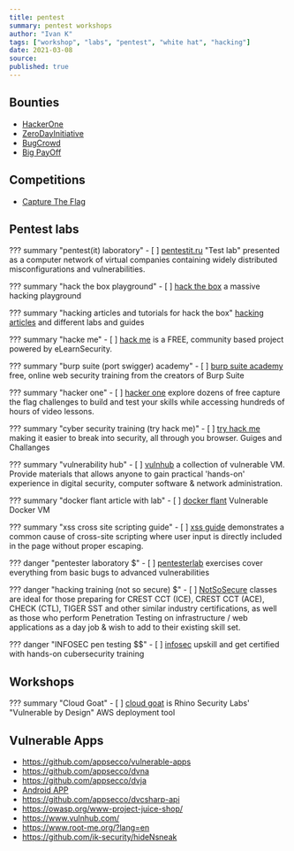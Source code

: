 ```yaml
---
title: pentest
summary: pentest workshops
author: "Ivan K"
tags: ["workshop", "labs", "pentest", "white hat", "hacking"]
date: 2021-03-08
source:
published: true
---
```


## Bounties

- [HackerOne](https://www.hackerone.com/)
- [ZeroDayInitiative](https://www.zerodayinitiative.com/)
- [BugCrowd](https://www.bugcrowd.com/)
- [Big PayOff](https://zerodium.com/)

## Competitions

- [Capture The Flag](https://ctftime.org/ctfs)

## Pentest labs

??? summary "pentest(it) laboratory"
    - [ ] [pentestit.ru](https://lab.pentestit.ru)
    "Test lab" presented as a computer network of virtual companies containing widely distributed misconfigurations and vulnerabilities.

??? summary "hack the box playground"
    - [ ] [hack the box](https://www.hackthebox.eu)
    a massive hacking playground

??? summary "hacking articles and tutorials for hack the box"
    [hacking articles](https://www.hackingarticles.in)
    and different labs and guides

??? summary "hacke me"
    - [ ] [hack me](https://me.hack.me)
    is a FREE, community based project powered by eLearnSecurity.

??? summary "burp suite (port swigger) academy"
    - [ ] [burp suite academy](https://portswigger.net/web-security)
    free, online web security training from the creators of Burp Suite

??? summary "hacker one"
    - [ ] [hacker one](https://www.hackerone.com/hacker101)
    explore dozens of free capture the flag challenges to build and test your skills while accessing hundreds of hours of video lessons.

??? summary "cyber security training (try hack me)"
    - [ ] [try hack me](https://tryhackme.com)
    making it easier to break into security, all through you browser. Guiges and Challanges

??? summary "vulnerability hub"
    - [ ] [vulnhub](https://www.vulnhub.com)
    a collection of vulnerable VM. Provide materials that allows anyone to gain practical 'hands-on' experience in digital security, computer software & network administration.

??? summary "docker flant article with lab"
    - [ ] [docker flant](https://habr.com/ru/company/flant/blog/337154/)
    Vulnerable Docker VM

??? summary "xss cross site scripting guide"
    - [ ] [xss guide](https://xss-game.appspot.com)
    demonstrates a common cause of cross-site scripting where user input is directly included in the page without proper escaping.

??? danger "pentester laboratory $"
    - [ ] [pentesterlab](https://pentesterlab.com/exercises)
    exercises cover everything from basic bugs to advanced vulnerabilities

??? danger "hacking training (not so secure) $"
    - [ ] [NotSoSecure](https://www.notsosecure.com)
    classes are ideal for those preparing for CREST CCT (ICE), CREST CCT (ACE), CHECK (CTL), TIGER SST and other similar industry certifications, as well as those who perform Penetration Testing on infrastructure / web applications as a day job & wish to add to their existing skill set.

??? danger "INFOSEC pen testing $$"
    - [ ] [infosec][2]
    upskill and get certified with hands-on cubersecurity training

## Workshops

??? summary "Cloud Goat"
    - [ ] [cloud goat][1]
    is Rhino Security Labs' "Vulnerable by Design" AWS deployment tool

## Vulnerable Apps

- https://github.com/appsecco/vulnerable-apps
- https://github.com/appsecco/dvna
- https://github.com/appsecco/dvja
- [Android APP](https://github.com/appsecco/VyAPI)
- https://github.com/appsecco/dvcsharp-api
- https://owasp.org/www-project-juice-shop/
- https://www.vulnhub.com/
- https://www.root-me.org/?lang=en
- https://github.com/ik-security/hideNsneak



[1]: https://github.com/ik-security/cloudgoat
[2]: https://www.infosecinstitute.com/skills/cyber-ranges/penetration-testing-cyber-range
[3]: https://ecsworkshop.com
